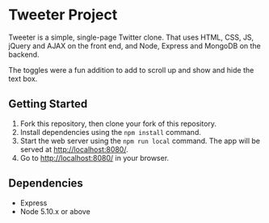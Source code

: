 # Tweeter Project

Tweeter is a simple, single-page Twitter clone. That uses HTML, CSS, JS, jQuery and AJAX on the front end, and Node, Express and MongoDB on the backend.

The toggles were a fun addition to add to scroll up and show and hide the text box.

## Getting Started

1. Fork this repository, then clone your fork of this repository.
2. Install dependencies using the `npm install` command.
3. Start the web server using the `npm run local` command. The app will be served at <http://localhost:8080/>.
4. Go to <http://localhost:8080/> in your browser.

## Dependencies

- Express
- Node 5.10.x or above
